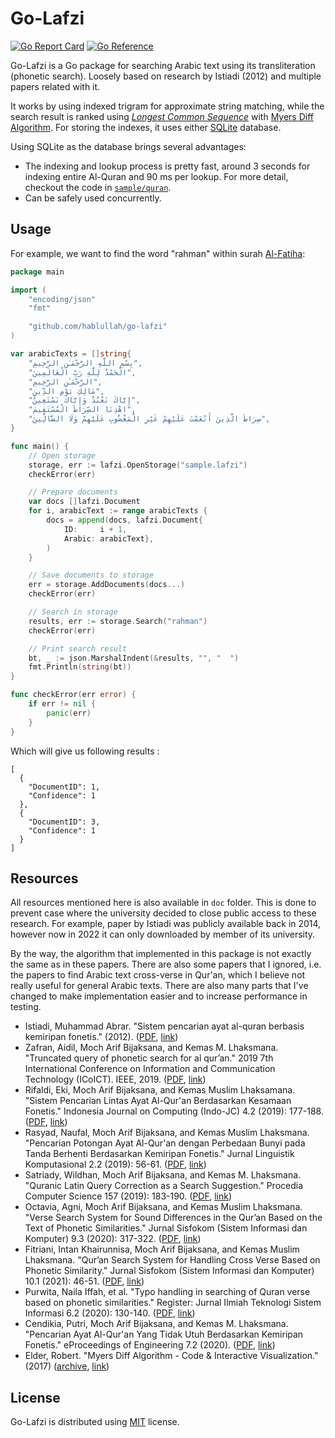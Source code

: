 # Go-Lafzi

[![Go Report Card][report-badge]][report-url]
[![Go Reference][doc-badge]][doc-url]

Go-Lafzi is a Go package for searching Arabic text using its transliteration (phonetic search). Loosely based on research by Istiadi (2012) and multiple papers related with it.

It works by using indexed trigram for approximate string matching, while the search result is ranked using [_Longest Common Sequence_][lcs] with [Myers Diff Algorithm][myers]. For storing the indexes, it uses either [SQLite][sqlite] database.

Using SQLite as the database brings several advantages:

- The indexing and lookup process is pretty fast, around 3 seconds for indexing entire Al-Quran and 90 ms per lookup. For more detail, checkout the code in [`sample/quran`](sample/quran).
- Can be safely used concurrently.

## Usage

For example, we want to find the word "rahman" within surah [Al-Fatiha][al-fatiha]:

```go
package main

import (
	"encoding/json"
	"fmt"

	"github.com/hablullah/go-lafzi"
)

var arabicTexts = []string{
	"بِسْمِ اللَّهِ الرَّحْمَـٰنِ الرَّحِيمِ",
	"الْحَمْدُ لِلَّهِ رَبِّ الْعَالَمِينَ",
	"الرَّحْمَـٰنِ الرَّحِيمِ",
	"مَالِكِ يَوْمِ الدِّينِ",
	"إِيَّاكَ نَعْبُدُ وَإِيَّاكَ نَسْتَعِينُ",
	"اهْدِنَا الصِّرَاطَ الْمُسْتَقِيمَ",
	"صِرَاطَ الَّذِينَ أَنْعَمْتَ عَلَيْهِمْ غَيْرِ الْمَغْضُوبِ عَلَيْهِمْ وَلَا الضَّالِّينَ",
}

func main() {
	// Open storage
	storage, err := lafzi.OpenStorage("sample.lafzi")
	checkError(err)

	// Prepare documents
	var docs []lafzi.Document
	for i, arabicText := range arabicTexts {
		docs = append(docs, lafzi.Document{
			ID:     i + 1,
			Arabic: arabicText},
		)
	}

	// Save documents to storage
	err = storage.AddDocuments(docs...)
	checkError(err)

	// Search in storage
	results, err := storage.Search("rahman")
	checkError(err)

	// Print search result
	bt, _ := json.MarshalIndent(&results, "", "  ")
	fmt.Println(string(bt))
}

func checkError(err error) {
	if err != nil {
		panic(err)
	}
}
```

Which will give us following results :

```
[
  {
    "DocumentID": 1,
    "Confidence": 1
  },
  {
    "DocumentID": 3,
    "Confidence": 1
  }
]
```

## Resources

All resources mentioned here is also available in `doc` folder. This is done to prevent case where the university decided to close public access to these research. For example, paper by Istiadi was publicly available back in 2014, however now in 2022 it can only downloaded by member of its university.

By the way, the algorithm that implemented in this package is not exactly the same as in these papers. There are also some papers that I ignored, i.e. the papers to find Arabic text cross-verse in Qur'an, which I believe not really useful for general Arabic texts. There are also many parts that I've changed to make implementation easier and to increase performance in testing.

- Istiadi, Muhammad Abrar. "Sistem pencarian ayat al-quran berbasis kemiripan fonetis." (2012). ([PDF][istiadi-pdf], [link][istiadi-url])
- Zafran, Aidil, Moch Arif Bijaksana, and Kemas M. Lhaksmana. "Truncated query of phonetic search for al qur’an." 2019 7th International Conference on Information and Communication Technology (ICoICT). IEEE, 2019. ([PDF][zafran-pdf], [link][zafran-url])
- Rifaldi, Eki, Moch Arif Bijaksana, and Kemas Muslim Lhaksamana. "Sistem Pencarian Lintas Ayat Al-Qur'an Berdasarkan Kesamaan Fonetis." Indonesia Journal on Computing (Indo-JC) 4.2 (2019): 177-188. ([PDF][rifaldi-pdf], [link][rifaldi-url])
- Rasyad, Naufal, Moch Arif Bijaksana, and Kemas Muslim Lhaksmana. "Pencarian Potongan Ayat Al-Qur'an dengan Perbedaan Bunyi pada Tanda Berhenti Berdasarkan Kemiripan Fonetis." Jurnal Linguistik Komputasional 2.2 (2019): 56-61. ([PDF][rasyad-pdf], [link][rasyad-url])
- Satriady, Wildhan, Moch Arif Bijaksana, and Kemas M. Lhaksmana. "Quranic Latin Query Correction as a Search Suggestion." Procedia Computer Science 157 (2019): 183-190. ([PDF][satriady-pdf], [link][satriady-url])
- Octavia, Agni, Moch Arif Bijaksana, and Kemas Muslim Lhaksmana. "Verse Search System for Sound Differences in the Qur’an Based on the Text of Phonetic Similarities." Jurnal Sisfokom (Sistem Informasi dan Komputer) 9.3 (2020): 317-322. ([PDF][octavia-pdf], [link][octavia-url])
- Fitriani, Intan Khairunnisa, Moch Arif Bijaksana, and Kemas Muslim Lhaksmana. "Qur’an Search System for Handling Cross Verse Based on Phonetic Similarity." Jurnal Sisfokom (Sistem Informasi dan Komputer) 10.1 (2021): 46-51. ([PDF][fitriani-pdf], [link][fitriani-url])
- Purwita, Naila Iffah, et al. "Typo handling in searching of Quran verse based on phonetic similarities." Register: Jurnal Ilmiah Teknologi Sistem Informasi 6.2 (2020): 130-140. ([PDF][purwita-pdf], [link][purwita-url])
- Cendikia, Putri, Moch Arif Bijaksana, and Kemas M. Lhaksmana. "Pencarian Ayat Al-Qur'an Yang Tidak Utuh Berdasarkan Kemiripan Fonetis." eProceedings of Engineering 7.2 (2020). ([PDF][cendekia-pdf], [link][cendekia-url])
- Elder, Robert. "Myers Diff Algorithm - Code &amp; Interactive Visualization." (2017) ([archive][elder-archive], [link][elder-url])

## License

Go-Lafzi is distributed using [MIT] license.

[report-badge]: https://goreportcard.com/badge/github.com/hablullah/go-lafzi
[report-url]: https://goreportcard.com/report/github.com/hablullah/go-lafzi
[doc-badge]: https://pkg.go.dev/badge/github.com/hablullah/go-lafzi.svg
[doc-url]: https://pkg.go.dev/github.com/hablullah/go-lafzi
[lcs]: https://en.wikipedia.org/wiki/Longest_common_subsequence_problem
[myers]: https://citeseerx.ist.psu.edu/viewdoc/summary?doi=10.1.1.4.6927
[sqlite]: https://github.com/mattn/go-sqlite3
[al-fatiha]: http://tanzil.net/#1:1
[istiadi-pdf]: doc/2012-ma-istiadi.pdf
[istiadi-url]: http://repository.ipb.ac.id:8080/handle/123456789/56060?show=full
[zafran-pdf]: doc/2019-a-zafran.pdf
[zafran-url]: https://ieeexplore.ieee.org/abstract/document/8835336/
[rifaldi-pdf]: doc/2019-e-rifaldi.pdf
[rifaldi-url]: http://socj.telkomuniversity.ac.id/ojs/index.php/indojc/article/view/342
[rasyad-pdf]: doc/2019-n-rasyad.pdf
[rasyad-url]: http://inacl.id/journal/index.php/jlk/article/view/25
[satriady-pdf]: doc/2019-w-satriady.pdf
[satriady-url]: https://www.sciencedirect.com/science/article/pii/S1877050919310749
[octavia-pdf]: doc/2020-a-octavia.pdf
[octavia-url]: http://jurnal.atmaluhur.ac.id/index.php/sisfokom/article/view/935
[fitriani-pdf]: doc/2020-ik-fitriani.pdf
[fitriani-url]: http://jurnal.atmaluhur.ac.id/index.php/sisfokom/article/view/986
[purwita-pdf]: doc/2020-ni-purwita.pdf
[purwita-url]: http://journal.unipdu.ac.id/index.php/register/article/view/2065
[cendekia-pdf]: doc/2020-p-cendekia.pdf
[cendekia-url]: https://openlibrarypublications.telkomuniversity.ac.id/index.php/engineering/article/view/13104
[elder-archive]: doc/2017-r-elder.htm
[elder-url]: https://blog.robertelder.org/diff-algorithm/
[mit]: http://choosealicense.com/licenses/mit/
